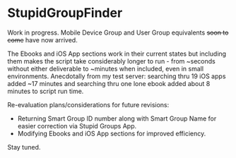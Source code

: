 # StupidGroupFinder

Work in progress. Mobile Device Group and User Group equivalents ~~soon to come~~ have now arrived.

The Ebooks and iOS App sections work in their current states but including them makes the script take considerably longer to run - from ~seconds without either deliverable to ~minutes when included, even in small environments. Anecdotally from my test server: searching thru 19 iOS apps added ~17 minutes and searching thru one lone ebook added about 8 minutes to script run time.

Re-evaluation plans/considerations for future revisions:
- Returning Smart Group ID number along with Smart Group Name for easier correction via Stupid Groups App.
- Modifying Ebooks and iOS App sections for improved efficiency.

Stay tuned.
